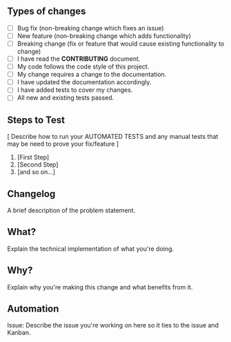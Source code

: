 ## Types of changes
<!--- What types of changes does your code introduce? Put an `x` in all the boxes that apply: -->
- [ ] Bug fix (non-breaking change which fixes an issue)
- [ ] New feature (non-breaking change which adds functionality)
- [ ] Breaking change (fix or feature that would cause existing functionality to change)
- [ ] I have read the **CONTRIBUTING** document.
- [ ] My code follows the code style of this project.
- [ ] My change requires a change to the documentation.
- [ ] I have updated the documentation accordingly.
- [ ] I have added tests to cover my changes.
- [ ] All new and existing tests passed.

## Steps to Test
[ Describe how to run your AUTOMATED TESTS and any manual tests that may be need to prove your fix/feature ]
1. [First Step]
2. [Second Step]
3. [and so on...]

## Changelog

A brief description of the problem statement. 

## What?

Explain the technical implementation of what you're doing.

## Why?

Explain why you're making this change and what benefits from it. 


## Automation
Issue: <issue-XX> Describe the issue you're working on here so it ties to the issue and Kanban. 

